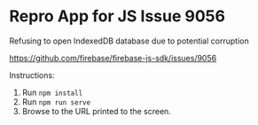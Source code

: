 # Repro App for JS Issue 9056

Refusing to open IndexedDB database due to potential corruption

https://github.com/firebase/firebase-js-sdk/issues/9056

Instructions:

1. Run `npm install`
2. Run `npm run serve`
3. Browse to the URL printed to the screen.
